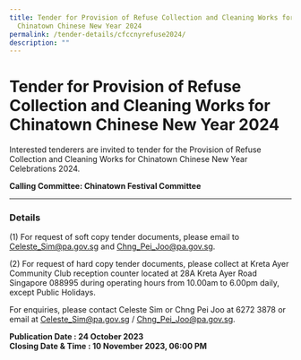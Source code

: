 ```yaml
---
title: Tender for Provision of Refuse Collection and Cleaning Works for
  Chinatown Chinese New Year 2024
permalink: /tender-details/cfccnyrefuse2024/
description: ""
---
```

Tender for Provision of Refuse Collection and Cleaning Works for Chinatown Chinese New Year 2024 
==============================================================

Interested tenderers are invited to tender for the Provision of Refuse Collection and Cleaning Works for Chinatown Chinese New Year Celebrations 2024.

**Calling Committee: Chinatown Festival Committee**

* * *

### Details
(1) For request of soft copy tender documents, please email to Celeste_Sim@pa.gov.sg and Chng_Pei_Joo@pa.gov.sg. <br>
  
(2) For request of hard copy tender documents, please collect at Kreta Ayer Community Club reception counter located at 28A Kreta Ayer Road Singapore 088995 during operating hours from 10.00am to 6.00pm daily, except Public Holidays.
  

For enquiries, please contact Celeste Sim or Chng Pei Joo at 6272 3878  or email at Celeste_Sim@pa.gov.sg / Chng_Pei_Joo@pa.gov.sg.

**Publication Date : 24 October 2023** <br>
**Closing Date &amp; Time : 10 November 2023, 06:00 PM**